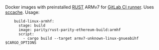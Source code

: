 Docker images with preinstalled [RUST](https://www.rust-lang.org/) ARMv7 for [GitLab CI runner](https://gitlab.com/gitlab-org/gitlab-ci-multi-runner).
Uses [sccache](https://github.com/mozilla/sccache).
Usage:
```
    build-linux-armhf:
      stage: build
      image: parity/rust-parity-ethereum-build:armhf
      script:
        - cargo build --target armv7-unknown-linux-gnueabihf $CARGO_OPTIONS
```
